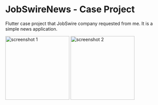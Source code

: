 # JobSwireNews - Case Project

Flutter case project that JobSwire company requested from me. It is a simple news application.

<img src="https://raw.githubusercontent.com/ZeploiT/jobswire_case_project/main/ss1.png" alt="screenshot 1" width="200"/>

<img src="https://raw.githubusercontent.com/ZeploiT/jobswire_case_project/main/ss2.png" alt="screenshot 2" width="200"/>


